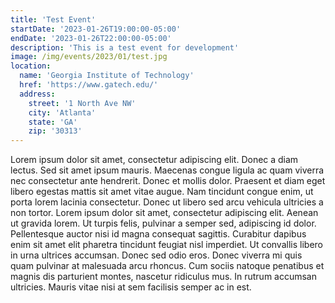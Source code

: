 ```yaml
---
title: 'Test Event'
startDate: '2023-01-26T19:00:00-05:00'
endDate: '2023-01-26T22:00:00-05:00'
description: 'This is a test event for development'
image: /img/events/2023/01/test.jpg
location:
  name: 'Georgia Institute of Technology'
  href: 'https://www.gatech.edu/'
  address:
    street: '1 North Ave NW'
    city: 'Atlanta'
    state: 'GA'
    zip: '30313'
---
```


Lorem ipsum dolor sit amet, consectetur adipiscing elit. Donec a diam lectus. Sed sit amet ipsum mauris. Maecenas congue ligula ac quam viverra nec consectetur ante hendrerit. Donec et mollis dolor. Praesent et diam eget libero egestas mattis sit amet vitae augue. Nam tincidunt congue enim, ut porta lorem lacinia consectetur. Donec ut libero sed arcu vehicula ultricies a non tortor. Lorem ipsum dolor sit amet, consectetur adipiscing elit. Aenean ut gravida lorem. Ut turpis felis, pulvinar a semper sed, adipiscing id dolor. Pellentesque auctor nisi id magna consequat sagittis. Curabitur dapibus enim sit amet elit pharetra tincidunt feugiat nisl imperdiet. Ut convallis libero in urna ultrices accumsan. Donec sed odio eros. Donec viverra mi quis quam pulvinar at malesuada arcu rhoncus. Cum sociis natoque penatibus et magnis dis parturient montes, nascetur ridiculus mus. In rutrum accumsan ultricies. Mauris vitae nisi at sem facilisis semper ac in est.
